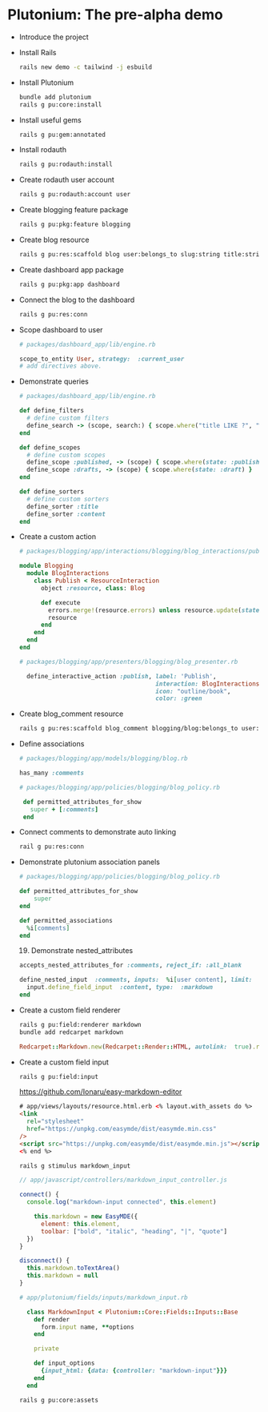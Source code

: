 # Plutonium: The pre-alpha demo

- Introduce the project
- Install Rails
  ```bash
  rails new demo -c tailwind -j esbuild
  ```
- Install Plutonium
  ```bash
  bundle add plutonium
  rails g pu:core:install
  ```
- Install useful gems
  ```bash
  rails g pu:gem:annotated
  ```
- Install rodauth
  ```bash
  rails g pu:rodauth:install
  ```
- Create rodauth user account
  ```bash
  rails g pu:rodauth:account user
  ```
- Create blogging feature package
  ```bash
  rails g pu:pkg:feature blogging
  ```
- Create blog resource
  ```bash
  rails g pu:res:scaffold blog user:belongs_to slug:string title:string content:text state:string published_at:datetime
  ```
- Create dashboard app package
  ```bash
  rails g pu:pkg:app dashboard
  ```
- Connect the blog to the dashboard
  ```bash
  rails g pu:res:conn
  ```
- Scope dashboard to user

  ```ruby
  # packages/dashboard_app/lib/engine.rb

  scope_to_entity User, strategy:  :current_user
  # add directives above.
  ```

- Demonstrate queries

  ```ruby
  # packages/dashboard_app/lib/engine.rb

  def define_filters
    # define custom filters
    define_search -> (scope, search:) { scope.where("title LIKE ?", "%#{search}%") }
  end

  def define_scopes
    # define custom scopes
    define_scope :published, -> (scope) { scope.where(state: :published) }
    define_scope :drafts, -> (scope) { scope.where(state: :draft) }
  end

  def define_sorters
    # define custom sorters
    define_sorter :title
    define_sorter :content
  end
  ```

- Create a custom action

  ```ruby
  # packages/blogging/app/interactions/blogging/blog_interactions/publish.rb

  module Blogging
    module BlogInteractions
      class Publish < ResourceInteraction
        object :resource, class: Blog

        def execute
          errors.merge!(resource.errors) unless resource.update(state: "published", published_at: Time.current)
          resource
        end
      end
    end
  end
  ```

  ```ruby
  # packages/blogging/app/presenters/blogging/blog_presenter.rb

    define_interactive_action :publish, label: 'Publish',
                                        interaction: BlogInteractions::Publish,
                                        icon: "outline/book",
                                        color: :green
  ```

- Create blog_comment resource
  ```bash
  rails g pu:res:scaffold blog_comment blogging/blog:belongs_to user:belongs_to content:text
  ```
- Define associations

  ```ruby
  # packages/blogging/app/models/blogging/blog.rb

  has_many :comments
  ```

  ```ruby
  # packages/blogging/app/policies/blogging/blog_policy.rb

   def permitted_attributes_for_show
     super + [:comments]
   end
  ```

- Connect comments to demonstrate auto linking
  ```bash
  rail g pu:res:conn
  ```
- Demonstrate plutonium association panels

  ```ruby
  # packages/blogging/app/policies/blogging/blog_policy.rb

  def permitted_attributes_for_show
      super
  end

  def permitted_associations
  	%i[comments]
  end
  ```

  19. Demonstrate nested_attributes

  ```ruby
  accepts_nested_attributes_for :comments, reject_if: :all_blank

  define_nested_input  :comments, inputs:  %i[user content], limit:  1  do |input|
  	input.define_field_input  :content, type:  :markdown
  end
  ```

- Create a custom field renderer

  ```bash
  rails g pu:field:renderer markdown
  bundle add redcarpet markdown
  ```

  ```ruby
  Redcarpet::Markdown.new(Redcarpet::Render::HTML, autolink:  true).render "content"
  ```

- Create a custom field input

  ```bash
  rails g pu:field:input
  ```

  https://github.com/Ionaru/easy-markdown-editor

  ```html
  # app/views/layouts/resource.html.erb <% layout.with_assets do %>
  <link
    rel="stylesheet"
    href="https://unpkg.com/easymde/dist/easymde.min.css"
  />
  <script src="https://unpkg.com/easymde/dist/easymde.min.js"></script>
  <% end %>
  ```

  ```bash
  rails g stimulus markdown_input
  ```

  ```js
  // app/javascript/controllers/markdown_input_controller.js

  connect() {
  	console.log("markdown-input connected", this.element)

      this.markdown = new EasyMDE({
  		element: this.element,
  	    toolbar: ["bold", "italic", "heading", "|", "quote"]
  	})
  }

  disconnect() {
    this.markdown.toTextArea()
    this.markdown = null
  }
  ```

  ```ruby
  # app/plutonium/fields/inputs/markdown_input.rb

    class MarkdownInput < Plutonium::Core::Fields::Inputs::Base
      def render
        form.input name, **options
      end

      private

      def input_options
        {input_html: {data: {controller: "markdown-input"}}}
      end
    end
  ```

  ```bash
  rails g pu:core:assets
  ```
